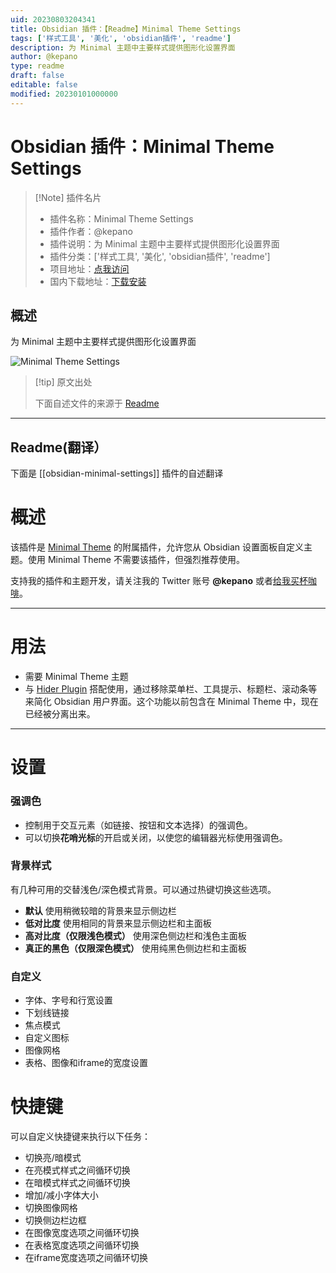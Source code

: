```yaml
---
uid: 20230803204341
title: Obsidian 插件：【Readme】Minimal Theme Settings
tags: ['样式工具', '美化', 'obsidian插件', 'readme']
description: 为 Minimal 主题中主要样式提供图形化设置界面
author: @kepano
type: readme
draft: false
editable: false
modified: 20230101000000
---
```


# Obsidian 插件：Minimal Theme Settings

> [!Note] 插件名片
> - 插件名称：Minimal Theme Settings
> - 插件作者：@kepano
> - 插件说明：为 Minimal 主题中主要样式提供图形化设置界面
> - 插件分类：['样式工具', '美化', 'obsidian插件', 'readme']
> - 项目地址：[点我访问](https://github.com/kepano/obsidian-minimal-settings)
> - 国内下载地址：[下载安装](https://pkmer.cn/products/plugin/pluginMarket/?obsidian-minimal-settings)

## 概述

为 Minimal 主题中主要样式提供图形化设置界面

![Minimal Theme Settings](https://cdn.pkmer.cn/covers/obsidian-minimal-settings.PNG!pkmer)

> [!tip] 原文出处
> 
>下面自述文件的来源于 [Readme](https://ghproxy.net/https://raw.githubusercontent.com/kepano/obsidian-minimal-settings/main/README.md)
> 

---

## Readme(翻译）

下面是 [[obsidian-minimal-settings]] 插件的自述翻译


# 概述

该插件是 [Minimal Theme](https://github.com/kepano/obsidian-minimal) 的附属插件，允许您从 Obsidian 设置面板自定义主题。使用 Minimal Theme 不需要该插件，但强烈推荐使用。

支持我的插件和主题开发，请关注我的 Twitter 账号 **@kepano** 或者[给我买杯咖啡](https://www.buymeacoffee.com/kepano)。



---

# 用法

- 需要 Minimal Theme 主题
- 与 [Hider Plugin](https://github.com/kepano/obsidian-hider) 搭配使用，通过移除菜单栏、工具提示、标题栏、滚动条等来简化 Obsidian 用户界面。这个功能以前包含在 Minimal Theme 中，现在已经被分离出来。

---

# 设置

### 强调色

- 控制用于交互元素（如链接、按钮和文本选择）的强调色。
- 可以切换**花哨光标**的开启或关闭，以使您的编辑器光标使用强调色。

### 背景样式

有几种可用的交替浅色/深色模式背景。可以通过热键切换这些选项。

- **默认** 使用稍微较暗的背景来显示侧边栏
- **低对比度** 使用相同的背景来显示侧边栏和主面板
- **高对比度（仅限浅色模式）** 使用深色侧边栏和浅色主面板
- **真正的黑色（仅限深色模式）** 使用纯黑色侧边栏和主面板

### 自定义

- 字体、字号和行宽设置
- 下划线链接
- 焦点模式
- 自定义图标
- 图像网格
- 表格、图像和iframe的宽度设置

# 快捷键

可以自定义快捷键来执行以下任务：

- 切换亮/暗模式
- 在亮模式样式之间循环切换
- 在暗模式样式之间循环切换
- 增加/减小字体大小
- 切换图像网格
- 切换侧边栏边框
- 在图像宽度选项之间循环切换
- 在表格宽度选项之间循环切换
- 在iframe宽度选项之间循环切换



